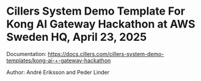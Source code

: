# Cillers System Demo Template For Kong AI Gateway Hackathon at AWS Sweden HQ, April 23, 2025

Documentation: https://docs.cillers.com/cillers-system-demo-templates/kong-ai-+-gateway-hackathon

Author: André Eriksson and Peder Linder
